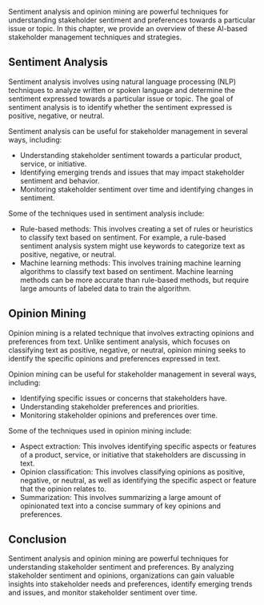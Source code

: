 
Sentiment analysis and opinion mining are powerful techniques for understanding stakeholder sentiment and preferences towards a particular issue or topic. In this chapter, we provide an overview of these AI-based stakeholder management techniques and strategies.

Sentiment Analysis
------------------

Sentiment analysis involves using natural language processing (NLP) techniques to analyze written or spoken language and determine the sentiment expressed towards a particular issue or topic. The goal of sentiment analysis is to identify whether the sentiment expressed is positive, negative, or neutral.

Sentiment analysis can be useful for stakeholder management in several ways, including:

* Understanding stakeholder sentiment towards a particular product, service, or initiative.
* Identifying emerging trends and issues that may impact stakeholder sentiment and behavior.
* Monitoring stakeholder sentiment over time and identifying changes in sentiment.

Some of the techniques used in sentiment analysis include:

* Rule-based methods: This involves creating a set of rules or heuristics to classify text based on sentiment. For example, a rule-based sentiment analysis system might use keywords to categorize text as positive, negative, or neutral.
* Machine learning methods: This involves training machine learning algorithms to classify text based on sentiment. Machine learning methods can be more accurate than rule-based methods, but require large amounts of labeled data to train the algorithm.

Opinion Mining
--------------

Opinion mining is a related technique that involves extracting opinions and preferences from text. Unlike sentiment analysis, which focuses on classifying text as positive, negative, or neutral, opinion mining seeks to identify the specific opinions and preferences expressed in text.

Opinion mining can be useful for stakeholder management in several ways, including:

* Identifying specific issues or concerns that stakeholders have.
* Understanding stakeholder preferences and priorities.
* Monitoring stakeholder opinions and preferences over time.

Some of the techniques used in opinion mining include:

* Aspect extraction: This involves identifying specific aspects or features of a product, service, or initiative that stakeholders are discussing in text.
* Opinion classification: This involves classifying opinions as positive, negative, or neutral, as well as identifying the specific aspect or feature that the opinion relates to.
* Summarization: This involves summarizing a large amount of opinionated text into a concise summary of key opinions and preferences.

Conclusion
----------

Sentiment analysis and opinion mining are powerful techniques for understanding stakeholder sentiment and preferences. By analyzing stakeholder sentiment and opinions, organizations can gain valuable insights into stakeholder needs and preferences, identify emerging trends and issues, and monitor stakeholder sentiment over time.
